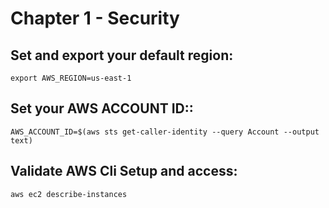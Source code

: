 # Chapter 1 - Security 
## Set and export your default region: 

`export AWS_REGION=us-east-1`

## Set your AWS ACCOUNT ID::

`AWS_ACCOUNT_ID=$(aws sts get-caller-identity --query Account --output text)`

## Validate AWS Cli Setup and access:

`aws ec2 describe-instances`
